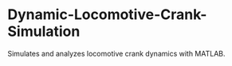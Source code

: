 # Dynamic-Locomotive-Crank-Simulation
Simulates and analyzes locomotive crank dynamics with MATLAB.
